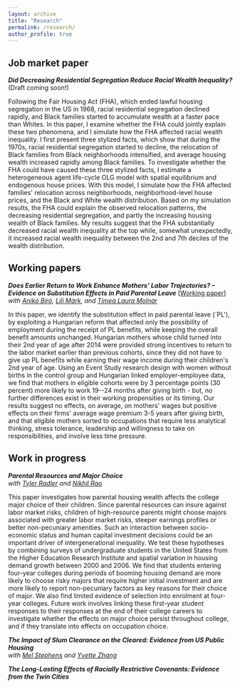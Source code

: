 ```yaml
---
layout: archive
title: "Research"
permalink: /research/
author_profile: true
---
```


## Job market paper

***Did Decreasing Residential Segregation Reduce Racial Wealth Inequality?*** (Draft coming soon!) <br> <!--[[Latest version][jmp]]<br>-->

Following the Fair Housing Act (FHA), which ended lawful housing segregation in the US in 1968, racial residential segregation declined rapidly, and Black families started to accumulate wealth at a faster pace than Whites. In this paper, I examine whether the FHA could jointly explain these two phenomena, and I simulate how the FHA affected racial wealth inequality. I first present three stylized facts, which show that during the 1970s, racial residential segregation started to decline, the relocation of Black families from Black neighborhoods intensified, and average housing wealth increased rapidly among Black families. To investigate whether the FHA could have caused these three stylized facts, I estimate a heterogeneous agent life-cycle OLG model with spatial equilibrium and endogenous house prices. With this model, I simulate how the FHA affected families' relocation across neighborhoods, neighborhood-level house prices, and the Black and White wealth distribution. Based on my simulation results, the FHA could explain the observed relocation patterns, the decreasing residential segregation, and partly the increasing housing wealth of Black families. My results suggest that the FHA substantially decreased racial wealth inequality at the top while, somewhat unexpectedly, it increased racial wealth inequality between the 2nd and 7th deciles of the wealth distribution.

## Working papers

***Does Earlier Return to Work Enhance Mothers' Labor Trajectories? – Evidence on Substitution Effects in Paid Parental Leave*** [[Working paper][gyed_extra]]<br>
_with [Anikó Bíró](https://sites.google.com/site/aniko17biro/), [Lili Márk](https://economics.ceu.edu/people/lili-mark), and [Tímea Laura Molnár](https://timea-laura-molnar.com/)_

In this paper, we identify the substitution effect in paid parental leave (`PL'), by exploiting a Hungarian reform that affected only the possibility of employment during the receipt of PL benefits, while keeping the overall benefit amounts unchanged. Hungarian mothers whose child turned into their 2nd year of age after 2014 were provided strong incentives to return to the labor market earlier than previous cohorts, since they did not have to give up PL benefits while earning their wage income during their children's 2nd year of age. Using an Event Study research design with women without births in the control group and Hungarian linked employer-employee data, we find that mothers in eligible cohorts were  by 3 percentage points (30 percent) more likely to work 19--24 months after giving birth - but, no further differences exist in their working propensities or its timing. Our results suggest no effects, on average, on mothers' wages but positive effects on their firms' average wage premium 3-5 years after giving birth, and that eligible mothers sorted to occupations that require less analytical thinking, stress tolerance, leadership and willingness to take on responsibilities, and involve less time pressure.

## Work in progress

***Parental Resources and Major Choice***<br> 
_with [Tyler Radler](https://tradler.github.io/) and [Nikhil Rao](https://sites.google.com/view/nikhil-rao/)_

This paper investigates how parental housing wealth affects the college major choice of their children. Since parental resources can insure against labor market risks, children of high-resource parents might choose majors associated with greater labor market risks, steeper earnings profiles or better non-pecuniary amenities. Such an interaction between socio-economic status and human capital investment decisions could be an important driver of intergenerational inequality. We test these hypotheses by combining surveys of undergraduate students in the United States from the Higher Education Research Institute and spatial variation in housing demand growth between 2000 and 2006. We find that students entering four-year colleges during periods of booming housing demand are more likely to choose risky majors that require higher initial investment and are more likely to report non-pecuniary factors as key reasons for their choice of major. We also find limited evidence of selection into enrolment at four-year colleges. Future work involves linking these first-year student responses to their responses at the end of their college careers to investigate whether the effects on major choice persist throughout college, and if they translate into effects on occupation choice.

***The  Impact  of  Slum  Clearance  on  the  Cleared:  Evidence  from  US  Public Housing***<br>
_with [Mel Stephens](https://sites.lsa.umich.edu/mstep/) and [Yvette Zhang](https://economics.yale.edu/people/yvette-zhang)_

***The Long-Lasting Effects of Racially Restrictive Covenants: Evidence from the Twin Cities***<br>



[jmp]: ../files/zsigmond_palvolgyi_jmp.pdf
[gyed_extra]: ../files/bmmp_mothers_return_to_work.pdf